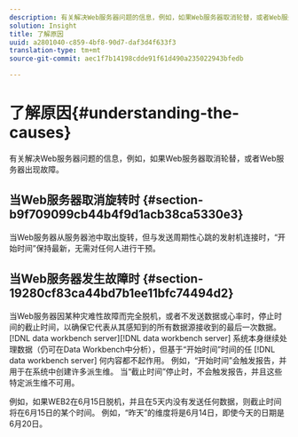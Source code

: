 ```yaml
---
description: 有关解决Web服务器问题的信息，例如，如果Web服务器取消轮替，或者Web服务器出现故障。
solution: Insight
title: 了解原因
uuid: a2801040-c859-4bf8-90d7-daf3d4f633f3
translation-type: tm+mt
source-git-commit: aec1f7b14198cdde91f61d490a235022943bfedb

---
```



# 了解原因{#understanding-the-causes}

有关解决Web服务器问题的信息，例如，如果Web服务器取消轮替，或者Web服务器出现故障。

## 当Web服务器取消旋转时 {#section-b9f709099cb44b4f9d1acb38ca5330e3}

当Web服务器从服务器池中取出旋转，但与发送周期性心跳的发射机连接时，“开始时间”保持最新，无需对任何人进行干预。

## 当Web服务器发生故障时 {#section-19280cf83ca44bd7b1ee11bfc74494d2}

当Web服务器因某种灾难性故障而完全脱机，或者不发送数据或心率时，停止时间的截止时间，以确保它代表从其感知到的所有数据源接收到的最后一次数据。 [!DNL data workbench server][!DNL data workbench server] 系统本身继续处理数据（仍可在Data Workbench中分析），但基于“开始时间”时间的任 [!DNL data workbench server] 何内容都不起作用。 例如，“开始时间”会触发报告，并用于在系统中创建许多派生维。 当“截止时间”停止时，不会触发报告，并且这些特定派生维不可用。

例如，如果WEB2在6月15日脱机，并且在5天内没有发送任何数据，则截止时间将在6月15日的某个时间。 例如，“昨天”的维度将是6月14日，即使今天的日期是6月20日。
